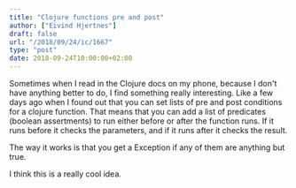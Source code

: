 ```yaml
---
title: "Clojure functions pre and post"
author: ["Eivind Hjertnes"]
draft: false
url: "/2018/09/24/ic/1667"
type: "post"
date: 2018-09-24T10:00:00+02:00
---
```


Sometimes when I read in the Clojure docs on my phone, because I don't
have anything better to do, I find something really interesting. Like a
few days ago when I found out that you can set lists of pre and post
conditions for a clojure function. That means that you can add a list of
predicates (boolean assertments) to run either before or after the
function runs. If it runs before it checks the parameters, and if it
runs after it checks the result.

The way it works is that you get a Exception if any of them are anything
but true.

I think this is a really cool idea.

